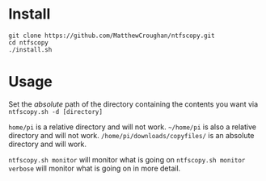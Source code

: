 # Install

```
git clone https://github.com/MatthewCroughan/ntfscopy.git
cd ntfscopy
./install.sh
```

# Usage

Set the *absolute* path of the directory containing the contents you want via `ntfscopy.sh -d [directory]`

`home/pi` is a relative directory and will not work.
`~/home/pi` is also a relative directory and will not work.
`/home/pi/downloads/copyfiles/` is an absolute directory and will work.

`ntfscopy.sh monitor` will monitor what is going on
`ntfscopy.sh monitor verbose` will monitor what is going on in more detail.

